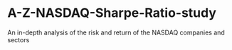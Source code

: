 # A-Z-NASDAQ-Sharpe-Ratio-study
An in-depth analysis of the risk and return of the NASDAQ companies and sectors
